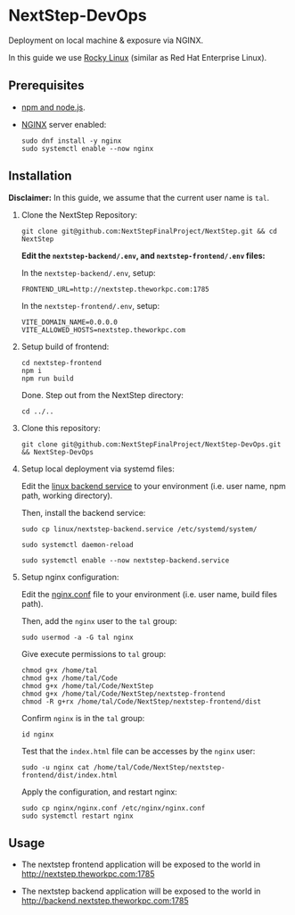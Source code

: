 # NextStep-DevOps

Deployment on local machine & exposure via NGINX.

In this guide we use [Rocky Linux](https://rockylinux.org/) (similar as Red Hat Enterprise Linux).

## Prerequisites

- [npm and node.js](https://nodejs.org/).

- [NGINX](https://nginx.org/) server enabled:

  ```
  sudo dnf install -y nginx
  sudo systemctl enable --now nginx
  ```

## Installation

**Disclaimer:** In this guide, we assume that the current user name is `tal`.

1. Clone the NextStep Repository:

   ```
   git clone git@github.com:NextStepFinalProject/NextStep.git && cd NextStep
   ```

   **Edit the `nextstep-backend/.env`, and `nextstep-frontend/.env` files:**

   In the `nextstep-backend/.env`, setup:

   ```
   FRONTEND_URL=http://nextstep.theworkpc.com:1785
   ```

   In the `nextstep-frontend/.env`, setup:

   ```
   VITE_DOMAIN_NAME=0.0.0.0
   VITE_ALLOWED_HOSTS=nextstep.theworkpc.com
   ```

1. Setup build of frontend:

   ```
   cd nextstep-frontend
   npm i
   npm run build
   ```

   Done. Step out from the NextStep directory:

   ```
   cd ../..
   ```

1. Clone this repository:

   ```
   git clone git@github.com:NextStepFinalProject/NextStep-DevOps.git && NextStep-DevOps
   ```

1. Setup local deployment via systemd files:

   Edit the [linux backend service](/linux/nextstep-backend.service) to your environment (i.e. user name, npm path, working directory).

   Then, install the backend service:

   ```
   sudo cp linux/nextstep-backend.service /etc/systemd/system/
   
   sudo systemctl daemon-reload
   
   sudo systemctl enable --now nextstep-backend.service
   ```
   
1. Setup nginx configuration:

   Edit the [nginx.conf](/nginx/nginx.conf) file to your environment (i.e. user name, build files path).

   Then, add the `nginx` user to the `tal` group:

   ```
   sudo usermod -a -G tal nginx
   ```

   Give execute permissions to `tal` group:

   ```
   chmod g+x /home/tal
   chmod g+x /home/tal/Code
   chmod g+x /home/tal/Code/NextStep
   chmod g+x /home/tal/Code/NextStep/nextstep-frontend
   chmod -R g+rx /home/tal/Code/NextStep/nextstep-frontend/dist
   ```

   Confirm `nginx` is in the `tal` group:

   ```
   id nginx
   ```

   Test that the `index.html` file can be accesses by the `nginx` user:

   ```
   sudo -u nginx cat /home/tal/Code/NextStep/nextstep-frontend/dist/index.html
   ```

   Apply the configuration, and restart nginx:

   ```
   sudo cp nginx/nginx.conf /etc/nginx/nginx.conf
   sudo systemctl restart nginx
   ```

## Usage

- The nextstep frontend application will be exposed to the world in http://nextstep.theworkpc.com:1785

- The nextstep backend application will be exposed to the world in http://backend.nextstep.theworkpc.com:1785
